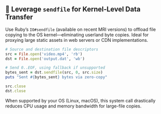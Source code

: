 ## 🚀 Leverage `sendfile` for Kernel‑Level Data Transfer
Use Ruby’s `IO#sendfile` (available on recent MRI versions) to offload file copying to the OS kernel—eliminating userland byte copies. Ideal for proxying large static assets in web servers or CDN implementations.

```ruby
# Source and destination file descriptors
src = File.open('video.mp4', 'rb')
dst = File.open('output.dat', 'wb')

# Send 0..EOF, using fallback if unsupported
bytes_sent = dst.sendfile(src, 0, src.size)
puts "Sent #{bytes_sent} bytes via zero-copy"

src.close
dst.close
```

When supported by your OS (Linux, macOS), this system call drastically reduces CPU usage and memory bandwidth for large-file copies.
